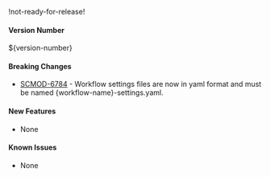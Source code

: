 !not-ready-for-release!

#### Version Number
${version-number}

#### Breaking Changes
* [SCMOD-6784](https://portal.digitalsafe.net/browse/SCMOD-6784) - Workflow settings files are now in yaml format and 
must be named {workflow-name}-settings.yaml.

#### New Features
- None

#### Known Issues
- None